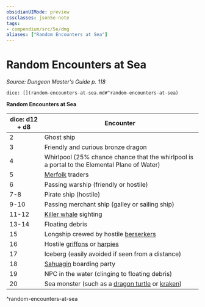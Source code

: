 ```yaml
---
obsidianUIMode: preview
cssclasses: json5e-note
tags:
- compendium/src/5e/dmg
aliases: ["Random Encounters at Sea"]
---
```

# Random Encounters at Sea
*Source: Dungeon Master's Guide p. 118* 

`dice: [](random-encounters-at-sea.md#^random-encounters-at-sea)`

**Random Encounters at Sea**

| dice: d12 + d8 | Encounter |
|----------------|-----------|
| 2 | Ghost ship |
| 3 | Friendly and curious bronze dragon |
| 4 | Whirlpool (25% chance chance that the whirlpool is a portal to the Elemental Plane of Water) |
| 5 | [Merfolk](z_compendium/bestiary/humanoid/merfolk.md) traders |
| 6 | Passing warship (friendly or hostile) |
| 7-8 | Pirate ship (hostile) |
| 9-10 | Passing merchant ship (galley or sailing ship) |
| 11-12 | [Killer whale](z_compendium/bestiary/beast/killer-whale.md) sighting |
| 13-14 | Floating debris |
| 15 | Longship crewed by hostile [berserkers](z_compendium/bestiary/humanoid/berserker.md) |
| 16 | Hostile [griffons](z_compendium/bestiary/monstrosity/griffon.md) or [harpies](z_compendium/bestiary/monstrosity/harpy.md) |
| 17 | Iceberg (easily avoided if seen from a distance) |
| 18 | [Sahuagin](z_compendium/bestiary/humanoid/sahuagin.md) boarding party |
| 19 | NPC in the water (clinging to floating debris) |
| 20 | Sea monster (such as a [dragon turtle](z_compendium/bestiary/dragon/dragon-turtle.md) or [kraken](z_compendium/bestiary/monstrosity/kraken.md)) |
^random-encounters-at-sea